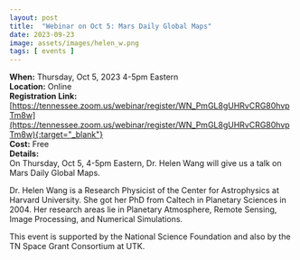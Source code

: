 ```yaml
---
layout: post
title:  "Webinar on Oct 5: Mars Daily Global Maps"
date: 2023-09-23
image: assets/images/helen_w.png
tags: [ events ]
---
```



**When:** Thursday, Oct 5, 2023 4-5pm Eastern   
**Location:** Online   
**Registration Link:** [https://tennessee.zoom.us/webinar/register/WN_PmGL8gUHRvCRG80hvpTm8w](https://tennessee.zoom.us/webinar/register/WN_PmGL8gUHRvCRG80hvpTm8w){:target="_blank"}     
**Cost:** Free  
**Details:**    
On Thursday, Oct 5, 4-5pm Eastern, Dr. Helen Wang will give us a talk on Mars Daily Global Maps.

Dr. Helen Wang is a Research Physicist of the Center for Astrophysics at Harvard University. She got her PhD from Caltech in Planetary Sciences in 2004. Her research areas lie in Planetary Atmosphere, Remote Sensing, Image Processing, and Numerical Simulations.
 
This event is supported by the National Science Foundation and also by the TN Space Grant Consortium at UTK.
<br/>
<br/>
<br/>


